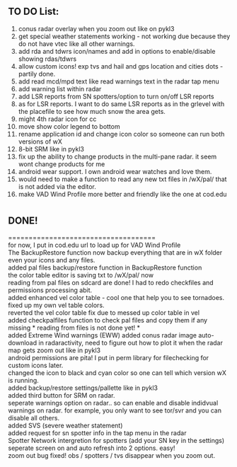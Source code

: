 

## TO DO List: 

1. conus radar overlay when you zoom out like on pykl3 
2. get special weather statements working - not working due because they do not have vtec like all other warnings.  
3. add rda and tdwrs icon/names and add in options to enable/disable showing rdas/tdwrs   
4. allow custom icons! exp tvs and hail and gps location and cities dots - partily done.  
5. add read mcd/mpd text like read warnings text in the radar tap menu 
6. add warning list within radar
7. add LSR reports from SN spotters/option to turn on/off LSR reports
8. as for LSR reports.  I want to do same LSR reports as in the grlevel with the placefile to see how much snow the area gets.    
9. might 4th radar icon for cc 
10. move show color legend to bottom   
11. rename application id and change icon color so someone can run both versions of wX   
12. 8-bit SRM like in pykl3  
13. fix up the ability to change products in the multi-pane radar. it seem wont change products for me  
14. android wear support. I own android wear watches and love them.      
15. would need to make a function to read any new txt files in /wX/pal/ that is not added via the editor. 
16. make VAD Wind Profile more better and friendly  like the one at cod.edu   




#
#
## DONE!
====================================  
for now, I put in cod.edu url to load up for VAD Wind Profile  
The BackupRestore function now backup everything that are in wX folder even your icons and any files.  
added pal files backup/restore function in BackupRestore function  
the color table editor is saving txt to /wX/pal/ now  
reading from pal files on sdcard are done!  I had to redo checkfiles and permissions processing abit.   
added enhanced vel color table - cool one that help you to see tornadoes.     
fixed up my own vel table colors.     
reverted the vel color table fix due to messed up color table in vel  
added checkpalfiles function to check pal files and copy them if any missing * reading from files is not done yet! *       
added Extreme Wind warnings (EWW) 
added conus radar image auto-download in radaractivity, need to figure out how to plot it when the radar map gets zoom out like in pykl3  
android permissions are pita! I put in perm library for filechecking for custom icons later.    
changed the icon to black and cyan color so one can tell which version wX is running.    
added backup/restore settings/pallette like in pykl3    
added third button for SRM on radar.    
seperate warnings option on radar.. so can enable and disable indidvual warnings on radar. for example, you only want to see tor/svr and you can disable all others.  
added SVS (severe weather statement)  
added request for sn spotter info in the tap menu in the radar  
Spotter Network intergretion for spotters (add your SN key in the settings)   
seperate screen on and auto refresh into 2 options. easy!   
zoom out bug fixed!  obs / spotters / tvs disappear when you zoom out.  

  
